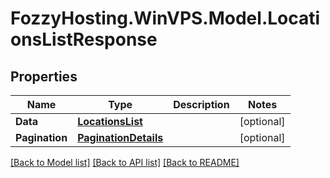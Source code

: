 # FozzyHosting.WinVPS.Model.LocationsListResponse
## Properties

Name | Type | Description | Notes
------------ | ------------- | ------------- | -------------
**Data** | [**LocationsList**](LocationsList.md) |  | [optional] 
**Pagination** | [**PaginationDetails**](PaginationDetails.md) |  | [optional] 

[[Back to Model list]](../README.md#documentation-for-models) [[Back to API list]](../README.md#documentation-for-api-endpoints) [[Back to README]](../README.md)

